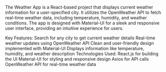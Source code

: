 The Weather App is a React-based project that displays current weather information for a user-specified city. It utilizes the OpenWeather API to fetch real-time weather data, including temperature, humidity, and weather conditions. The app is designed with Material-UI for a sleek and responsive user interface, providing an intuitive experience for users.

Key Features:
Search for any city to get current weather details
Real-time weather updates using OpenWeather API
Clean and user-friendly design implemented with Material-UI
Displays information like temperature, humidity, and weather description
Technologies Used:
React.js for building the UI
Material-UI for styling and responsive design
Axios for API calls
OpenWeather API for real-time weather data
